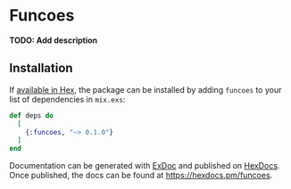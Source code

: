# Funcoes

**TODO: Add description**

## Installation

If [available in Hex](https://hex.pm/docs/publish), the package can be installed
by adding `funcoes` to your list of dependencies in `mix.exs`:

```elixir
def deps do
  [
    {:funcoes, "~> 0.1.0"}
  ]
end
```

Documentation can be generated with [ExDoc](https://github.com/elixir-lang/ex_doc)
and published on [HexDocs](https://hexdocs.pm). Once published, the docs can
be found at <https://hexdocs.pm/funcoes>.

